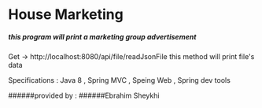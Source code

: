 # House Marketing 

##### this program will print a marketing group advertisement 



Get  ->                        http://localhost:8080/api/file/readJsonFile                   this method will print file's data 
  

 Specifications :          Java 8  ,   Spring MVC ,  Speing Web  ,  Spring dev tools







######provided by : 
######Ebrahim Sheykhi